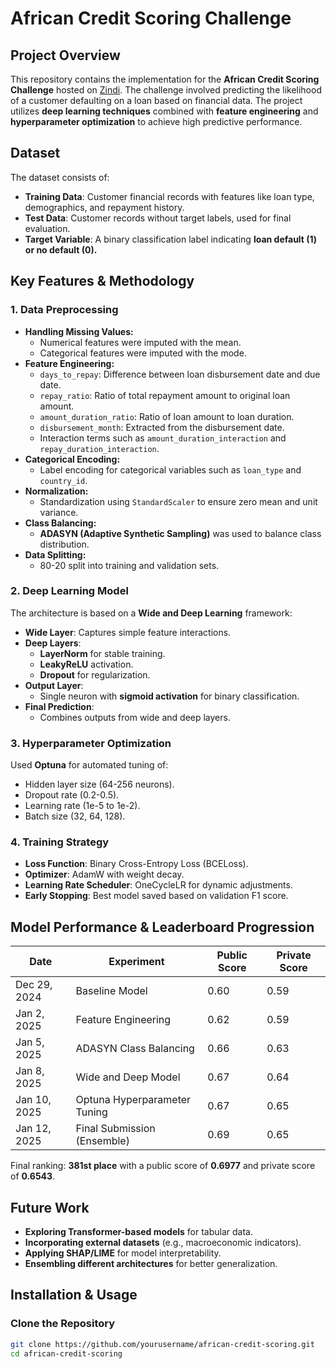 # African Credit Scoring Challenge

## Project Overview
This repository contains the implementation for the **African Credit Scoring Challenge** hosted on [Zindi](https://zindi.africa/competitions/african-credit-scoring-challenge). The challenge involved predicting the likelihood of a customer defaulting on a loan based on financial data. The project utilizes **deep learning techniques** combined with **feature engineering** and **hyperparameter optimization** to achieve high predictive performance.

## Dataset
The dataset consists of:
- **Training Data**: Customer financial records with features like loan type, demographics, and repayment history.
- **Test Data**: Customer records without target labels, used for final evaluation.
- **Target Variable**: A binary classification label indicating **loan default (1) or no default (0).**

## Key Features & Methodology
### 1. Data Preprocessing
- **Handling Missing Values:**
  - Numerical features were imputed with the mean.
  - Categorical features were imputed with the mode.
- **Feature Engineering:**
  - `days_to_repay`: Difference between loan disbursement date and due date.
  - `repay_ratio`: Ratio of total repayment amount to original loan amount.
  - `amount_duration_ratio`: Ratio of loan amount to loan duration.
  - `disbursement_month`: Extracted from the disbursement date.
  - Interaction terms such as `amount_duration_interaction` and `repay_duration_interaction`.
- **Categorical Encoding:**
  - Label encoding for categorical variables such as `loan_type` and `country_id`.
- **Normalization:**
  - Standardization using `StandardScaler` to ensure zero mean and unit variance.
- **Class Balancing:**
  - **ADASYN (Adaptive Synthetic Sampling)** was used to balance class distribution.
- **Data Splitting:**
  - 80-20 split into training and validation sets.

### 2. Deep Learning Model
The architecture is based on a **Wide and Deep Learning** framework:
- **Wide Layer**: Captures simple feature interactions.
- **Deep Layers**:
  - **LayerNorm** for stable training.
  - **LeakyReLU** activation.
  - **Dropout** for regularization.
- **Output Layer**:
  - Single neuron with **sigmoid activation** for binary classification.
- **Final Prediction**:
  - Combines outputs from wide and deep layers.

### 3. Hyperparameter Optimization
Used **Optuna** for automated tuning of:
- Hidden layer size (64-256 neurons).
- Dropout rate (0.2-0.5).
- Learning rate (1e-5 to 1e-2).
- Batch size (32, 64, 128).

### 4. Training Strategy
- **Loss Function**: Binary Cross-Entropy Loss (BCELoss).
- **Optimizer**: AdamW with weight decay.
- **Learning Rate Scheduler**: OneCycleLR for dynamic adjustments.
- **Early Stopping**: Best model saved based on validation F1 score.

## Model Performance & Leaderboard Progression
| Date | Experiment | Public Score | Private Score |
|------|-----------|--------------|--------------|
| Dec 29, 2024 | Baseline Model | 0.60 | 0.59 |
| Jan 2, 2025 | Feature Engineering | 0.62 | 0.59 |
| Jan 5, 2025 | ADASYN Class Balancing | 0.66 | 0.63 |
| Jan 8, 2025 | Wide and Deep Model | 0.67 | 0.64 |
| Jan 10, 2025 | Optuna Hyperparameter Tuning | 0.67 | 0.65 |
| Jan 12, 2025 | Final Submission (Ensemble) | 0.69 | 0.65 |

Final ranking: **381st place** with a public score of **0.6977** and private score of **0.6543**.

## Future Work
- **Exploring Transformer-based models** for tabular data.
- **Incorporating external datasets** (e.g., macroeconomic indicators).
- **Applying SHAP/LIME** for model interpretability.
- **Ensembling different architectures** for better generalization.

## Installation & Usage
### Clone the Repository
```bash
git clone https://github.com/yourusername/african-credit-scoring.git
cd african-credit-scoring
```
